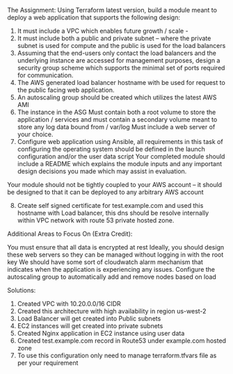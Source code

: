 The Assignment:
Using Terraform latest version, build a module meant to deploy a web application that supports the following design:

1. It must include a VPC which enables future growth / scale - 
2. It must include both a public and private subnet – where the private subnet is used for compute and the public is used for the load balancers
3. Assuming that the end-users only contact the load balancers and the underlying instance are accessed for management purposes, design a security group scheme which supports the minimal set of ports required for communication.
4. The AWS generated load balancer hostname with be used for request to the public facing web application.
5. An autoscaling group should be created which utilizes the latest AWS AMI
6. The instance in the ASG Must contain both a root volume to store the application / services and must contain a secondary volume meant to store any log data bound from / var/log
Must include a web server of your choice.
7. Configure web application using Ansible, all requirements in this task of configuring the operating system should be defined in the launch configuration and/or the user data script
Your completed module should include a README which explains the module inputs and any important design decisions you made which may assist in evaluation.

Your module should not be tightly coupled to your AWS account – it should be designed to that it can be deployed to any arbitrary AWS account

8. Create self signed certificate for test.example.com and used this hostname with Load balancer, this dns should be resolve internally within VPC network with route 53 private hosted zone.



Additional Areas to Focus On (Extra Credit):


You must ensure that all data is encrypted at rest
Ideally, you should design these web servers so they can be managed without logging in with the root key
We should have some sort of cloudwatch alarm mechanism that indicates when the application is experiencing any issues.
Configure the autoscaling group to automatically add and remove nodes based on load


Solutions:

1. Created VPC with 10.20.0.0/16 CIDR
2. Created this architecture with high availability in region us-west-2
3. Load Balancer will get created into Public subnets
4. EC2 instances will get created into private subnets 
5. Created Nginx application in EC2 instance using user data
6. Created test.example.com record in Route53 under example.com hosted zone
7. To use this configuration only need to manage terraform.tfvars file as per your requirement 

